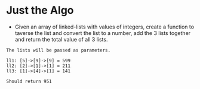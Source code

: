 # Just the Algo


- Given an array of linked-lists with values of integers, create a function to taverse the list and convert the list to a number, add the 3 lists together and return the total value of all 3 lists.

```text
The lists will be passed as parameters.

ll1: [5]->[9]->[9] = 599
ll2: [2]->[1]->[1] = 211
ll3: [1]->[4]->[1] = 141

Should return 951
```